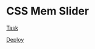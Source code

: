 # CSS Mem Slider

[Task](https://github.com/rolling-scopes-school/tasks/tree/master/tasks/css-meme-slider)

[Deploy](https://rklepov.github.io/cssMemeSlider/cssMemeSlider/index.html)
